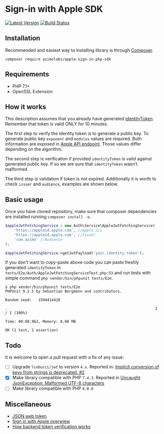 # Sign-in with Apple SDK
[![Latest Version](https://img.shields.io/github/v/release/AzimoLabs/apple-sign-in-php-sdk.svg?style=flat-square)](https://github.com/AzimoLabs/apple-sign-in-php-sdk/releases)
[![Build Status](https://img.shields.io/github/workflow/status/AzimoLabs/apple-sign-in-php-sdk/CI?label=ci%20build&style=flat-square)](https://github.com/AzimoLabs/apple-sign-in-php-sdk/actions?query=workflow%3ACI)

## Installation
Recommended and easiest way to installing library is through [Composer](https://getcomposer.org/).
 
`composer require azimolabs/apple-sign-in-php-sdk`

## Requirements
* PHP 7.1+
* OpenSSL Extension

## How it works
This description assumes that you already have generated [identityToken](https://developer.apple.com/documentation/authenticationservices/asauthorizationsinglesignoncredential/3153080-identitytoken). 
Remember that token is valid ONLY for 10 minutes. 

The first step to verify the identity token is to generate a public key. To generate public key `exponent` and `modulus` values are required.
Both information are exposed in [Apple API endpoint](https://appleid.apple.com/auth/keys). Those values differ depending on the algorithm.

The second step is verification if provided `identityToken` is valid against generated public key. If so we are sure that `identityToken` wasn't malformed.

The third step is validation if token is not expired. Additionally it is worth to check `issuer` and `audience`, examples are shown below.

## Basic usage
Once you have cloned repository, make sure that composer dependencies are installed running `composer install -o`.

```php
$appleJwtFetchingService = new Auth\Service\AppleJwtFetchingService(
    'https://appleid.apple.com', //Apple uri
    'https://appleid.apple.com', //Issuer
    'com.azimo' //Audience
);

$appleJwtFetchingService->getJwtPayload('your.identity.token');
```

If you don't want to copy-paste above code you can paste freshly generated `identityToken` in `tests/E2e/Auth/AppleJwtFetchingServiceTest.php:53`
and run tests with simple command `php vendor/bin/phpunit tests/E2e`.

```shell script
$ php vendor/bin/phpunit tests/E2e
PHPUnit 9.2.5 by Sebastian Bergmann and contributors.

Random seed:   1594414420

.                                                                   1 / 1 (100%)

Time: 00:00.962, Memory: 8.00 MB

OK (1 test, 1 assertion)
```

## Todo
It is welcome to open a pull request with a fix of any issue:

- [ ] Upgrade `lcobucci/jwt` to version `4.x`. Reported in: [Implicit conversion of keys from strings is deprecated. #2](https://github.com/AzimoLabs/apple-sign-in-php-sdk/issues/2)
- [x] Make library compatible with PHP `7.4.3`. Reported in [Uncaught JsonException: Malformed UTF-8 characters](https://github.com/AzimoLabs/apple-sign-in-php-sdk/issues/4)
- [ ] Make library compatible with PHP `8.0.0`

## Miscellaneous
* [JSON web token](https://jwt.io/)
* [Sign in with Apple overwiew](https://developer.apple.com/documentation/sign_in_with_apple/sign_in_with_apple_rest_api/authenticating_users_with_sign_in_with_apple)
* [How backend token verification works](https://sarunw.com/posts/sign-in-with-apple-3/)
